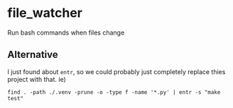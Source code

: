 # file_watcher
Run bash commands when files change


## Alternative

I just found about `entr`, so we could probably just completely replace thies project with that. ie)

```
find . -path ./.venv -prune -o -type f -name '*.py' | entr -s "make test"
```
